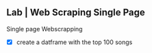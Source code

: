 ## Lab | Web Scraping Single Page

Single page Webscrapping
- [X] create a datframe with the top 100 songs
